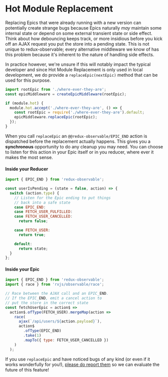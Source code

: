# Hot Module Replacement

Replacing Epics that were already running with a new version can potentially create strange bugs because Epics naturally _may_ maintain some internal state or depend on some external transient state or side effect. Think about how debouncing keeps track, or more insidious before you kick off an AJAX request you put the store into a pending state. This is not unique to redux-observable; every alternative middleware we know of has this problem because it's inherent to the nature of handling side effects.

In practice however, we're unsure if this will notably impact the typical developer and since Hot Module Replacement is only used in local development, we do provide a `replaceEpic(nextEpic)` method that can be used for this purpose.

```js
import rootEpic from './where-ever-they-are';
const epicMiddleware = createEpicMiddleware(rootEpic);

if (module.hot) {
  module.hot.accept('./where-ever-they-are', () => {
    const rootEpic = require('./where-ever-they-are').default;
    epicMiddleware.replaceEpic(rootEpic);
  });
}
```

When you call `replaceEpic` an `@@redux-observable/EPIC_END` action is dispatched before the replacement actually happens. This gives you a **synchronous** opportunity to do any cleanup you may need. You can choose to listen for this action in your Epic itself or in you reducer, where ever it makes the most sense.

#### Inside your Reducer

```js
import { EPIC_END } from 'redux-observable';

const userIsPending = (state = false, action) => {
  switch (action.type) {
    // Listen for the Epic ending to put things
    // back into a safe state
    case EPIC_END:
    case FETCH_USER_FULFILLED:
    case FETCH_USER_CANCELLED:
      return false;

    case FETCH_USER:
      return true;

    default:
      return state;
  }
};
```

#### Inside your Epic

```js
import { EPIC_END } from 'redux-observable';
import { race } from 'rxjs/observable/race';

// Race between the AJAX call and an EPIC_END.
// If the EPIC_END, emit a cancel action to
// put the store in the correct state
const fetchUserEpic = action$ =>
  action$.ofType(FETCH_USER).mergeMap(action =>
    race(
      ajax(`/api/users/${action.payload}`),
      action$
        .ofType(EPIC_END)
        .take(1)
        .mapTo({ type: FETCH_USER_CANCELLED })
    )
  );
```

If you use `replaceEpic` and have noticed bugs of any kind (or even if it works wonderfully for you!), [please do report them](https://github.com/redux-observable/redux-observable/issues/new) so we can evaluate the future of this feature!
